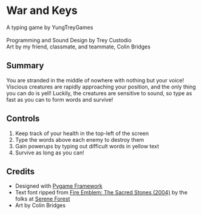 #  War and Keys
A typing game by YungTreyGames<br><br>
Programming and Sound Design by Trey Custodio<br>
Art by my friend, classmate, and teammate, Colin Bridges


##  Summary
You are stranded in the middle of nowhere with nothing but your voice! 
Viscious creatures are rapidly approaching your position, 
and the only thing you can do is yell!
Luckily, the creatures are sensitive to sound,
so type as fast as you can to form words and survive!

##  Controls
1. Keep track of your health in the top-left of the screen
2. Type the words above each enemy to destroy them
3. Gain powerups by typing out difficult words in yellow text
4. Survive as long as you can!

##  Credits
- Designed with [Pygame Framework](https://www.pygame.org/news)<br>
- Text font ripped from [Fire Emblem: The Sacred Stones (2004)](https://serenesforest.net/general/sprite-works/resources/) by the folks at [Serene Forest](https://serenesforest.net/)<br>
- Art by Colin Bridges<br>
